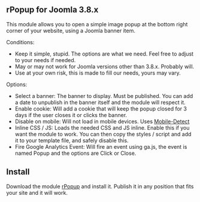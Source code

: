 ## rPopup for Joomla 3.8.x

This module allows you to open a simple image popup at the bottom right corner of your website, using a Joomla banner item.

Conditions:

* Keep it simple, stupid. The options are what we need. Feel free to adjust to your needs if needed.
* May or may not work for Joomla versions other than 3.8.x. Probably will.
* Use at your own risk, this is made to fill our needs, yours may vary.

Options:

* Select a banner: The banner to display. Must be published. You can add a date to unpublish in the banner itself and the module will respect it.
* Enable cookie: Will add a cookie that will keep the popup closed for 3 days if the user closes it or clicks the banner.
* Disable on mobile: Will not load in mobile devices. Uses [Mobile-Detect](https://github.com/serbanghita/Mobile-Detect/)
* Inline CSS / JS: Loads the needed CSS and JS inline. Enable this if you want the module to work. You can then copy the styles / script and add it to your template file, and safely disable this.
* Fire Google Analytics Event: Will fire an event using ga.js, the event is named Popup and the options are Click or Close.

## Install

Download the module [rPopup](https://github.com/afonic/rpopup/archive/master.zip) and install it. Publish it in any position that fits your site and it will work.

